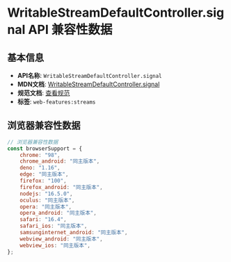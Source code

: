 # WritableStreamDefaultController.signal API 兼容性数据

## 基本信息

- **API名称**: `WritableStreamDefaultController.signal`
- **MDN文档**: [WritableStreamDefaultController.signal](https://developer.mozilla.org/docs/Web/API/WritableStreamDefaultController/signal)
- **规范文档**: [查看规范](https://streams.spec.whatwg.org/#ref-for-ws-default-controller-signal①)
- **标签**: `web-features:streams`

## 浏览器兼容性数据

```javascript
// 浏览器兼容性数据
const browserSupport = {
    chrome: "98",
    chrome_android: "同主版本",
    deno: "1.16",
    edge: "同主版本",
    firefox: "100",
    firefox_android: "同主版本",
    nodejs: "16.5.0",
    oculus: "同主版本",
    opera: "同主版本",
    opera_android: "同主版本",
    safari: "16.4",
    safari_ios: "同主版本",
    samsunginternet_android: "同主版本",
    webview_android: "同主版本",
    webview_ios: "同主版本",
};

```

